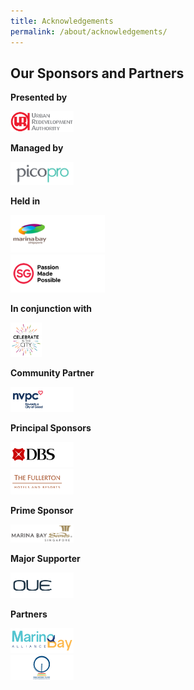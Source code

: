 ```yaml
---
title: Acknowledgements
permalink: /about/acknowledgements/
---
```

## Our Sponsors and Partners

**Presented by**
<div style="width:20%"><a href="https://www.ura.gov.sg/Corporate"><img src="/images/logos/uralogo.png" alt="URA" /></a></div>

**Managed by**
<div style="width:20%"><a href="https://www.pico.com/en/"><img src="/images/logos/pico.png" alt="pico" /></a></div>

**Held in**
<div style="width:30%"><a href="https://www.ura.gov.sg/Corporate/Get-Involved/Shape-A-Distinctive-City/Explore-Our-City/Marina-Bay"><img src="/images/logos/MB.png" alt="stb" /></a></div>
<div style="width:30%"><a href="https://www.stb.gov.sg/content/stb/en.html"><img src="/images/logos/PMP.png" alt="stb" /></a></div>

**In conjunction with**

<div style="width:10%"><a href="/events/citc/"><img src="/images/logos/citc.jpg" alt="celebrate-in-the-city" /></a></div>

**Community Partner**

<div style="width:20%"><a href="https://cityofgood.sg/"><img src="/images/logos/NVPC.png" alt="nvpc" /></a></div>

**Principal Sponsors**

<div style="width:20%"><a href="https://www.dbs.com/default.page?gclsrc=aw.ds&&scp=true&gclid=EAIaIQobChMIv5fMjOnA5QIVRyUrCh1DtAEAEAAYASAAEgI_VfD_BwE"><img src="/images/logos/DBS.png" alt="dbs" /></a></div>
<div style="width:20%"><a href="https://www.fullertonhotels.com/"><img src="/images/logos/Fullerton.png" alt="fullerton" /></a></div>

**Prime Sponsor**

<div style="width:20%"><a href="https://www.marinabaysands.com/"><img src="/images/logos/mbs.png" alt="marina-bay-sands" /></a></div>

**Major Supporter**

<div style="width:20%"><a href="https://oue.com.sg/"><img src="/images/logos/OUE.png" alt="OUE" /></a></div>

**Partners**
<div style="width:20%"><a href="https://marinabayalliance.com/"><img src="/images/pbid_sponsor_logo.png" alt="stb" /></a></div>
<div style="width:20%"><a href="https://www.singaporeflyer.com/"><img src="/images/sg_flyer_sponsor_lgo.png" alt="stb" /></a></div>
